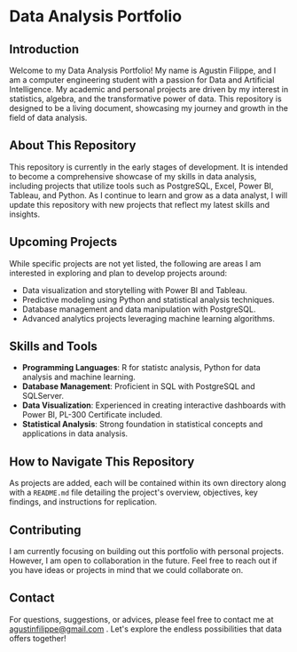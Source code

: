 # Data Analysis Portfolio

## Introduction
Welcome to my Data Analysis Portfolio! My name is Agustin Filippe, and I am a computer engineering student with a passion for Data and Artificial Intelligence. My academic and personal projects are driven by my interest in statistics, algebra, and the transformative power of data. This repository is designed to be a living document, showcasing my journey and growth in the field of data analysis.

## About This Repository
This repository is currently in the early stages of development. It is intended to become a comprehensive showcase of my skills in data analysis, including projects that utilize tools such as PostgreSQL, Excel, Power BI, Tableau, and Python. As I continue to learn and grow as a data analyst, I will update this repository with new projects that reflect my latest skills and insights.

## Upcoming Projects
While specific projects are not yet listed, the following are areas I am interested in exploring and plan to develop projects around:
- Data visualization and storytelling with Power BI and Tableau.
- Predictive modeling using Python and statistical analysis techniques.
- Database management and data manipulation with PostgreSQL.
- Advanced analytics projects leveraging machine learning algorithms.

## Skills and Tools
- **Programming Languages**: R for statistc analysis, Python for data analysis and machine learning.
- **Database Management**: Proficient in SQL with PostgreSQL and SQLServer.
- **Data Visualization**: Experienced in creating interactive dashboards with Power BI, PL-300 Certificate included.
- **Statistical Analysis**: Strong foundation in statistical concepts and applications in data analysis.

## How to Navigate This Repository
As projects are added, each will be contained within its own directory along with a `README.md` file detailing the project's overview, objectives, key findings, and instructions for replication.

## Contributing
I am currently focusing on building out this portfolio with personal projects. However, I am open to collaboration in the future. Feel free to reach out if you have ideas or projects in mind that we could collaborate on.

## Contact
For questions, suggestions, or advices, please feel free to contact me at agustinfilippe@gmail.com . Let's explore the endless possibilities that data offers together!
